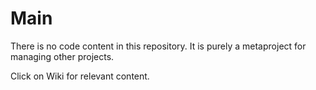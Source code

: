 Main
====

There is no code content in this repository.  It is purely a metaproject for managing other projects.

Click on Wiki for relevant content.
